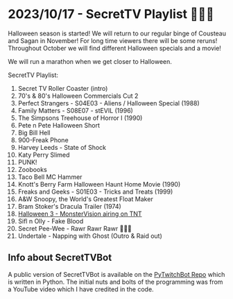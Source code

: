 # 2023/10/17 - SecretTV Playlist 🎃🎃🎃

Halloween season is started!  We will return to our regular binge of Cousteau and Sagan in November!  For long time viewers there will be some reruns!  Throughout October we will find different Halloween specials and a movie!  

We will run a marathon when we get closer to Halloween.

SecretTV Playlist:
1. Secret TV Roller Coaster (intro)
2. 70's & 80's Halloween Commercials Cut 2
3. Perfect Strangers - S04E03 - Aliens / Halloween Special (1988)
4. Family Matters - S08E07 - stEVIL (1996)
5. The Simpsons Treehouse of Horror I (1990)
6. Pete n Pete Halloween Short
7. Big Bill Hell
8. 900-Freak Phone
9. Harvey Leeds - State of Shock
10. Katy Perry Slimed
11. PUNK!
12. Zoobooks
13. Taco Bell MC Hammer
14. Knott's Berry Farm Halloween Haunt Home Movie (1990)
15. Freaks and Geeks - S01E03 - Tricks and Treats (1999)
16. A&W Snoopy, the World's Greatest Float Maker
17. Bram Stoker's Dracula Trailer (1974)
18. [Halloween 3 - MonsterVision airing on TNT](https://en.wikipedia.org/wiki/MonsterVision)
19. Sifl n Olly - Fake Blood
20. Secret Pee-Wee - Rawr Rawr Rawr 🐊🐊🐊
21. Undertale - Napping with Ghost (Outro & Raid out)


## Info about SecretTVBot

A public version of SecretTVBot is available on the [PyTwitchBot Repo](https://github.com/awbored/PyTwitchBot) which is written in Python.  The initial nuts and bolts of the programming was from a YouTube video which I have credited in the code.
